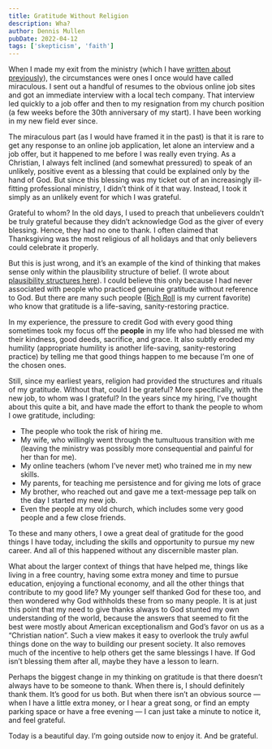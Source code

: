 ```yaml
---
title: Gratitude Without Religion
description: Wha?
author: Dennis Mullen
pubDate: 2022-04-12
tags: ['skepticism', 'faith']
---
```


When I made my exit from the ministry (which I have [written about previously](1_more_myself.html)), the circumstances were ones I once would have called miraculous. I sent out a handful of resumes to the obvious online job sites and got an immediate interview with a local tech company. That interview led quickly to a job offer and then to my resignation from my church position (a few weeks before the 30th anniversary of my start). I have been working in my new field ever since.

The miraculous part (as I would have framed it in the past) is that it is rare to get any response to an online job application, let alone an interview and a job offer, but it happened to me before I was really even trying. As a Christian, I always felt inclined (and somewhat pressured) to speak of an unlikely, positive event as a blessing that could be explained only by the hand of God. But since this blessing was my ticket out of an increasingly ill-fitting professional ministry, I didn’t think of it that way. Instead, I took it simply as an unlikely event for which I was grateful.

Grateful to whom? In the old days, I used to preach that unbelievers couldn’t be truly grateful because they didn’t acknowledge God as the giver of every blessing. Hence, they had no one to thank. I often claimed that Thanksgiving was the most religious of all holidays and that only believers could celebrate it properly.

But this is just wrong, and it’s an example of the kind of thinking that makes sense only within the plausibility structure of belief. (I wrote about [plausibility structures here](./2_two_mormons.html)). I could believe this only because I had never associated with people who practiced genuine gratitude without reference to God. But there are many such people ([Rich Roll](https://www.richroll.com/all-episodes/) is my current favorite) who know that gratitude is a life-saving, sanity-restoring practice.

In my experience, the pressure to credit God with every good thing sometimes took my focus off the **people** in my life who had blessed me with their kindness, good deeds, sacrifice, and grace. It also subtly eroded my humility (appropriate humility is another life-saving, sanity-restoring practice) by telling me that good things happen to me because I’m one of the chosen ones.

Still, since my earliest years, religion had provided the structures and rituals of my gratitude. Without that, could I be grateful? More specifically, with the new job, to whom was I grateful? In the years since my hiring, I’ve thought about this quite a bit, and have made the effort to thank the people to whom I owe gratitude, including:

- The people who took the risk of hiring me.
- My wife, who willingly went through the tumultuous transition with me (leaving the ministry was possibly more consequential and painful for her than for me).
- My online teachers (whom I’ve never met) who trained me in my new skills.
- My parents, for teaching me persistence and for giving me lots of grace
- My brother, who reached out and gave me a text-message pep talk on the day I started my new job.
- Even the people at my old church, which includes some very good people and a few close friends.

To these and many others, I owe a great deal of gratitude for the good things I have today, including the skills and opportunity to pursue my new career. And all of this happened without any discernible master plan.

What about the larger context of things that have helped me, things like living in a free country, having some extra money and time to pursue education, enjoying a functional economy, and all the other things that contribute to my good life? My younger self thanked God for these too, and then wondered why God withholds these from so many people. It is at just this point that my need to give thanks always to God stunted my own understanding of the world, because the answers that seemed to fit the best were mostly about American exceptionalism and God’s favor on us as a “Christian nation”. Such a view makes it easy to overlook the truly awful things done on the way to building our present society. It also removes much of the incentive to help others get the same blessings I have. If God isn’t blessing them after all, maybe they have a lesson to learn.

Perhaps the biggest change in my thinking on gratitude is that there doesn’t always have to be someone to thank. When there is, I should definitely thank them. It’s good for us both. But when there isn’t an obvious source — when I have a little extra money, or I hear a great song, or find an empty parking space or have a free evening — I can just take a minute to notice it, and feel grateful.

Today is a beautiful day. I’m going outside now to enjoy it. And be grateful.
